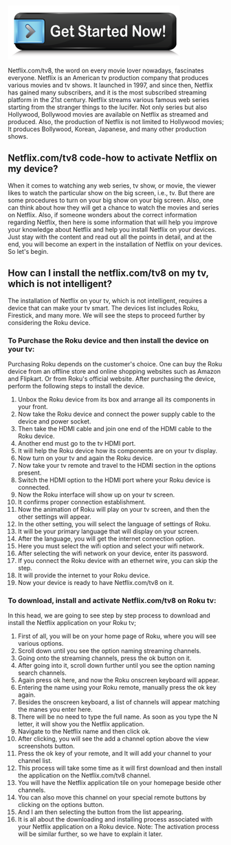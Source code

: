 [![Netflix Tv 8](get-Started.png)](https://hbomaxtvv.com/ref.php?i=08636f3f-ff05-4769-acf7-1b1017c89683)

Netflix.com/tv8, the word on every movie lover nowadays, fascinates everyone. Netflix is an American tv production company that produces various movies and tv shows. It launched in 1997, and since then, Netflix has gained many subscribers, and it is the most subscribed streaming platform in the 21st century. Netflix streams various famous web series starting from the stranger things to the lucifer. Not only series but also Hollywood, Bollywood movies are available on Netflix as streamed and produced. Also, the production of Netflix is not limited to Hollywood movies; It produces Bollywood, Korean, Japanese, and many other production shows.

## Netflix.com/tv8 code-how to activate Netflix on my device?
When it comes to watching any web series, tv show, or movie, the viewer likes to watch the particular show on the big screen, i.e., tv. But there are some procedures to turn on your big show on your big screen. Also, one can think about how they will get a chance to watch the movies and series on Netflix. Also, if someone wonders about the correct information regarding Netflix, then here is some information that will help you improve your knowledge about Netflix and help you install Netflix on your devices. Just stay with the content and read out all the points in detail, and at the end, you will become an expert in the installation of Netflix on your devices. So let's begin.

## How can I install the netflix.com/tv8 on my tv, which is not intelligent?
The installation of Netflix on your tv, which is not intelligent, requires a device that can make your tv smart. The devices list includes Roku, Firestick, and many more. We will see the steps to proceed further by considering the Roku device.

### To Purchase the Roku device and then install the device on your tv:
Purchasing Roku depends on the customer's choice. One can buy the Roku device from an offline store and online shopping websites such as Amazon and Flipkart. Or from Roku's official website. After purchasing the device, perform the following steps to install the device.

1. Unbox the Roku device from its box and arrange all its components in your front.
2. Now take the Roku device and connect the power supply cable to the device and power socket.
3. Then take the HDMI cable and join one end of the HDMI cable to the Roku device.
4. Another end must go to the tv HDMI port.
5. It will help the Roku device how its components are on your tv display.
6. Now turn on your tv and again the Roku device.
7. Now take your tv remote and travel to the HDMI section in the options present.
8. Switch the HDMI option to the HDMI port where your Roku device is connected.
9. Now the Roku interface will show up on your tv screen.
10. It confirms proper connection establishment.
11. Now the animation of Roku will play on your tv screen, and then the other settings will appear.
12. In the other setting, you will select the language of settings of Roku.
13. It will be your primary language that will display on your screen.
14. After the language, you will get the internet connection option.
15. Here you must select the wifi option and select your wifi network.
16. After selecting the wifi network on your device, enter its password.
17. If you connect the Roku device with an ethernet wire, you can skip the step.
18. It will provide the internet to your Roku device.
19. Now your device is ready to have Netflix.com/tv8 on it.

### To download, install and activate Netflix.com/tv8 on Roku tv:
In this head, we are going to see step by step process to download and install the Netflix application on your Roku tv;

1. First of all, you will be on your home page of Roku, where you will see various options.
2. Scroll down until you see the option naming streaming channels.
3. Going onto the streaming channels, press the ok button on it.
4. After going into it, scroll down further until you see the option naming search channels.
5. Again press ok here, and now the Roku onscreen keyboard will appear.
6. Entering the name using your Roku remote, manually press the ok key again.
7. Besides the onscreen keyboard, a list of channels will appear matching the manes you enter here.
8. There will be no need to type the full name. As soon as you type the N letter, it will show you the Netflix application.
9. Navigate to the Netflix name and then click ok.
10. After clicking, you will see the add a channel option above the view screenshots button.
11. Press the ok key of your remote, and It will add your channel to your channel list.
12. This process will take some time as it will first download and then install the application on the Netflix.com/tv8 channel.
13. You will have the Netflix application tile on your homepage beside other channels.
14. You can also move this channel on your special remote buttons by clicking on the options button.
15. And I am then selecting the button from the list appearing.
16. It is all about the downloading and installing process associated with your Netflix application on a Roku device.
Note: The activation process will be similar further, so we have to explain it later.
